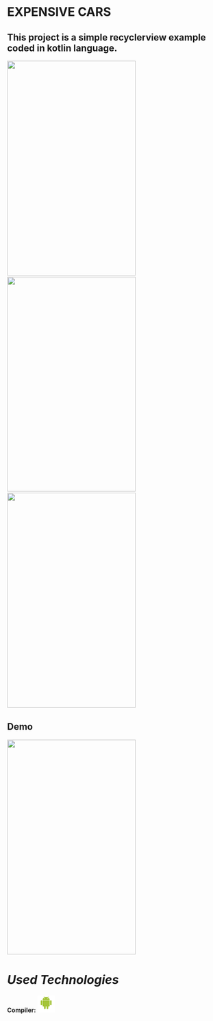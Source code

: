 # EXPENSIVE CARS

## This project is a simple recyclerview example coded in kotlin language.

<p align="left">
<img src="https://swanky.website/PicturesAndGifs/Screenshot1.png" width="300" height="500"/>
<img src="https://swanky.website/PicturesAndGifs/Screenshot2.png" width="300" height="500"/> 
<img src="https://swanky.website/PicturesAndGifs/Screenshot3.png" width="300" height="500"/> 
  
</p>

## Demo

<img src="https://github.com/muhammedmustafageldi/KotlinRecyclerviewExample/blob/main/PhotosAndGifs/application.gif" width="300" height="500" />

# *Used Technologies*

**Compiler:** <img src="https://raw.githubusercontent.com/devicons/devicon/master/icons/android/android-original-wordmark.svg" alt="android" width="40" height="40"/>
  


